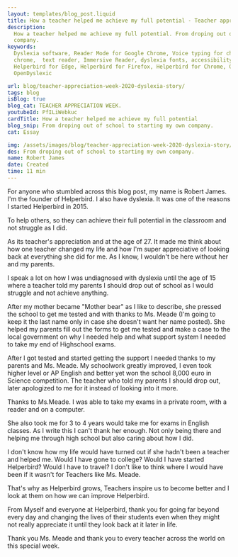 ```yaml
---
layout: templates/blog_post.liquid
title: How a teacher helped me achieve my full potential - Teacher appreciation week
description:
  How a teacher helped me achieve my full potential. From droping out of school to starting my own
  company.
keywords:
  Dyslexia software, Reader Mode for Google Chrome, Voice typing for chrome, Text to speech for
  chrome,  text reader, Immersive Reader, dyslexia fonts, accessibility software, dyslexia software,
  Helperbird for Edge, Helperbird for Firefox, Helperbird for Chrome, Opendyslexic for Chrome,
  OpenDyslexic

url: blog/teacher-appreciation-week-2020-dyslexia-story/
tags: blog
isBlog: true
blog_cat: TEACHER APPRECIATION WEEK.
youtubeId: PfILiWebkuc
cardTitle: How a teacher helped me achieve my full potential
blog_snip: From droping out of school to starting my own company.
cat: Essay

img: /assets/images/blog/teacher-appreciation-week-2020-dyslexia-story/teacher-appreciation-week-2020-dyslexia-story.png
des: From droping out of school to starting my own company.
name: Robert James
date: Created
time: 11 min
---
```


For anyone who stumbled across this blog post, my name is Robert James. I'm the founder of
Helperbird. I also have dyslexia. It was one of the reasons I started Helperbird in 2015.

To help others, so they can achieve their full potential in the classroom and not struggle as I did.

As its teacher's appreciation and at the age of 27. It made me think about how one teacher changed
my life and how I'm super appreciative of looking back at everything she did for me. As I know, I
wouldn't be here without her and my parents.

I speak a lot on how I was undiagnosed with dyslexia until the age of 15 where a teacher told my
parents I should drop out of school as I would struggle and not achieve anything.

After my mother became "Mother bear" as I like to describe, she pressed the school to get me tested
and with thanks to Ms. Meade (I'm going to keep it the last name only in case she doesn't want her
name posted). She helped my parents fill out the forms to get me tested and make a case to the local
government on why I needed help and what support system I needed to take my end of Highschool exams.

After I got tested and started getting the support I needed thanks to my parents and Ms. Meade. My
schoolwork greatly improved, I even took higher level or AP English and better yet won the school
8,000 euro in Science competition. The teacher who told my parents I should drop out, later
apologized to me for it instead of looking into it more.

Thanks to Ms.Meade. I was able to take my exams in a private room, with a reader and on a computer.

She also took me for 3 to 4 years would take me for exams in English classes. As I write this I
can't thank her enough. Not only being there and helping me through high school but also caring
about how I did.

I don't know how my life would have turned out if she hadn't been a teacher and helped me. Would I
have gone to college? Would I have started Helperbird? Would I have to travel? I don't like to think
where I would have been if it wasn't for Teachers like Ms. Meade.

That's why as Helperbird grows, Teachers inspire us to become better and I look at them on how we
can improve Helperbird.

From Myself and everyone at Helperbird, thank you for going far beyond every day and changing the
lives of their students even when they might not really appreciate it until they look back at it
later in life.

Thank you Ms. Meade and thank you to every teacher across the world on this special week.
